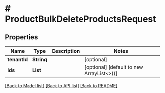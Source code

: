 # # ProductBulkDeleteProductsRequest


## Properties 


Name | Type | Description | Notes
------------ | ------------- | ------------- | -------------
**tenantId**| **String** |   | [optional]
**ids**| **List<String>** |   | [optional] [default to new ArrayList<>()]


[[Back to Model list]](../../README.md#models) [[Back to API list]](../../README.md#endpoints) [[Back to README]](../../README.md)

